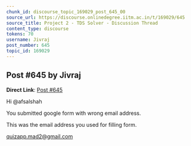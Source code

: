 ```yaml
---
chunk_id: discourse_topic_169029_post_645_00
source_url: https://discourse.onlinedegree.iitm.ac.in/t/169029/645
source_title: Project 2 - TDS Solver - Discussion Thread
content_type: discourse
tokens: 70
username: Jivraj
post_number: 645
topic_id: 169029
---
```


## Post #645 by Jivraj

**Direct Link**: [Post #645](https://discourse.onlinedegree.iitm.ac.in/t/169029/645)

Hi @afsalshah

You submitted google form with wrong email address.

This was the email address you used for filling form.

quizapp.mad2@gmail.com
